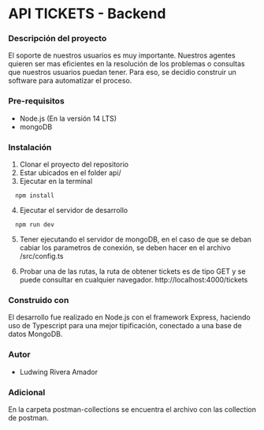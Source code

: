# API TICKETS - Backend

### Descripción del proyecto

El soporte de nuestros usuarios es muy importante. Nuestros agentes quieren ser mas eficientes en la resolución de los problemas o consultas que nuestros usuarios puedan tener. Para eso, se decidio construir un software para automatizar el proceso.

### Pre-requisitos

- Node.js (En la versión 14 LTS)
- mongoDB

### Instalación

1. Clonar el proyecto del repositorio
2. Estar ubicados en el folder api/
3. Ejecutar en la terminal 
```
  npm install
```
4. Ejecutar el servidor de desarrollo
```
  npm run dev
```
5. Tener ejecutando el servidor de mongoDB, en el caso de que se deban cabiar los parametros de conexión, se deben hacer en el archivo /src/config.ts

6. Probar una de las rutas, la ruta de obtener tickets es de tipo GET y se puede consultar en cualquier navegador.
http://localhost:4000/tickets


### Construido con

El desarrollo fue realizado en Node.js con el framework Express, haciendo uso de Typescript para una mejor tipificación, conectado a una base de datos MongoDB.

### Autor

- Ludwing Rivera Amador

### Adicional
En la carpeta postman-collections se encuentra el archivo con las collection de postman.